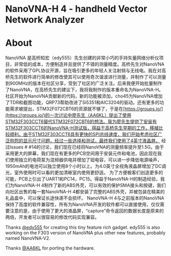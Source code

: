 NanoVNA-H 4 - handheld Vector Network Analyzer 
==========================================================


# About

NanoVNA 是高桥知宏（edy555）先生创建的非常小巧的手持矢量网络分析仪项目，非常低的成本，方便制造并且提供了不错的测量精度。高桥先生对NanoVNA的软件采用了GPL协议开源，旨在吸引更多的年轻人关注射频与无线电。我在对高桥先生的软件进行简单的修改使其可以使用奇次谐波进行测量，并制作了可以测量到900MHz的版本在社区分享，受到了社区的广泛关注。后来我便开始批量制作了NanoVNA，在高桥先生的建议下，我将我制作的版本重命名为NanoVNA-H。社区开始为NanoVNA贡献新的代码，新的功能被添加，cho45为NanoVNA增加了TDR和截图功能，QRP73帮助改进了Si5351和AIC3204的驱动。还有更多的功能需求被提出，STM32F072CBT6的资源就不够了，于是在[https://groups.io/](https://groups.io/)的一次讨论中廖先生（AA6KL）提出了使用STM32F303CCT6替代STM32F072CBT6的想法。我为廖先生提供了安装有STM32F303CCT6的NanoVNA-H测试版，得益于高桥先生早期的工作，移植比较顺利。由于STM32F303CCT6具有更快的SPI总线速度，我们开始考虑社区广泛抱怨的显示尺寸问题，经过一些选择和测试，最终我们使用了4英寸液晶屏。
经过Issues # #14的讨论，我们现在已经将NanoVNA的测量频率提升至1.5G。由于采用更大的屏幕，我们现在有更多的PCB空间用于安装元件和电池，因此现在我们使用独立的电荷泵为混频器供电并增加了钽电容，可以进一步降低电源噪声，1950mAh的电池可以独立使用8个小时以上。为4.0英寸全视角液晶屏增加了DC调光，室外使用时可以看的更加清晰室内使用更舒适。
为了方便极客们创造更多的可能，PCB上引出了UART1和PC14，PC15。得益于NanoVNA-H的制造经验，我们为NanoVNA-H 4制作了新的ABS外壳，可以有效的保护SMA接头和按键，我们向社区出售的每一套NanoVNA-H 4都安装了完整的ABS外壳，并被包装在精美的礼品盒中，可以保证长途快递不会损坏。
NanoVNA-H 4与之前版本的NanoVNA保持了高度的软件兼容性，所有为NanoVNA开发的软件都可以直接使用，仅仅需要注意的是，由于使用了更大的液晶屏，“capture”命令返回的数据长度是原来的两倍，开发者可以很容易的修改代码实现兼容。



Thanks [@edy555](https://github.com/edy555) for creating this tiny feature rich gadget.  edy555 is also working on the F303 version of NanoVNA plus other new features, probably named NanoVNA-V2.

Thanks  [@AA6KL](https://github.com/AA6KL) for porting the hardware.  
